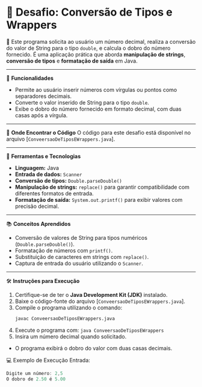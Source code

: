 # 🔄 Desafio: Conversão de Tipos e Wrappers

📝 Este programa solicita ao usuário um número decimal, realiza a conversão do valor de String para o tipo `double`, e calcula o dobro do número fornecido. É uma aplicação prática que aborda **manipulação de strings**, **conversão de tipos** e **formatação de saída** em Java.

---

🧩 **Funcionalidades**
- Permite ao usuário inserir números com vírgulas ou pontos como separadores decimais.
- Converte o valor inserido de String para o tipo `double`.
- Exibe o dobro do número fornecido em formato decimal, com duas casas após a vírgula.

---

📂 **Onde Encontrar o Código**
O código para este desafio está disponível no arquivo [`ConveersaoDeTiposEWrappers.java`].

---

🔧 **Ferramentas e Tecnologias**
- **Linguagem:** Java
- **Entrada de dados:** `Scanner`
- **Conversão de tipos:** `Double.parseDouble()`
- **Manipulação de strings:** `replace()` para garantir compatibilidade com diferentes formatos de entrada.
- **Formatação de saída:** `System.out.printf()` para exibir valores com precisão decimal.

---

📚 **Conceitos Aprendidos**
- Conversão de valores de String para tipos numéricos (`Double.parseDouble()`).
- Formatação de números com `printf()`.
- Substituição de caracteres em strings com `replace()`.
- Captura de entrada do usuário utilizando o `Scanner`.

---

🛠️ **Instruções para Execução**
1. Certifique-se de ter o **Java Development Kit (JDK)** instalado.
2. Baixe o código-fonte do arquivo [`ConveersaoDeTiposEWrappers.java`].
3. Compile o programa utilizando o comando:
   ```bash
   javac ConveersaoDeTiposEWrappers.java
4. Execute o programa com:
`java ConveersaoDeTiposEWrappers`
5. Insira um número decimal quando solicitado.
- O programa exibirá o dobro do valor com duas casas decimais.

💻 Exemplo de Execução Entrada:
  ```java
  Digite um número: 2,5
  O dobro de 2.50 é 5.00

